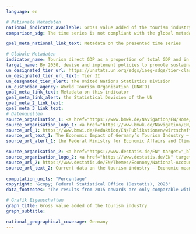 ```yaml
---
language: en    

# Nationale Metadaten    
national_indicator_available: Gross value added of the tourism industry    
comparison_sdg: The time series is not compliant with the global metadata, but provides additional information.    

goal_meta_national_link_text: Metadata on the presented time series    

# Globale Metadaten    
indicator_name: Tourism direct GDP as a proportion of total GDP and in growth rate    
target_name: By 2030, devise and implement policies to promote sustainable tourism that creates jobs and promotes local culture and products    
un_designated_tier_url: https://unstats.un.org/sdgs/iaeg-sdgs/tier-classification/    
un_designated_tier_url_text: Tier II    
un_desgnated_tier_alert: the United Nations Statistics Division    
un_custodian_agency: World Tourism Organization (UNWTO)    
goal_meta_link_text: Metadata on this indicator    
goal_meta_link_alert: the Statistical Devision of the UN    
goal_meta_2_link_text:     
goal_meta_3_link_text:         
# Datenquellen
source_organisation_1: <a href="https://www.bmwk.de/Navigation/EN/Home/home.html" target="_blank" onclick="return confirm_alert('the Federal Ministry for Economic Affairs and Climate Action','En');"> Federal Ministry for Economic Affairs and Climate Action </a>
source_organisation_logo_1: <a href="https://www.bmwk.de/Navigation/EN/Home/home.html" target="_blank" onclick="return confirm_alert('the Federal Ministry for Economic Affairs and Climate Action','En');"><img src="https://sdg-indikatoren.de/public/OrgImgEn/bmwk.png" alt="Logo bmwk" style="height:60px; width:148px"/></a>
source_url_1: https://www.bmwi.de/Redaktion/EN/Publikationen/wirtschaftsfaktor-tourismus-deutschland.html
source_url_text_1: The Economic Impact of Germany’s Tourism Industry – Key figures from a high-revenue, cross-sectoral industry (data from 2010)
source_url_alert_1: the Federal Ministry for Economic Affairs and Climate Action

source_organisation_2: <a href="https://www.destatis.de/EN" target="_blank"> Federal Statistical Office (Destatis) </a>
source_organisation_logo_2: <a href="https://www.destatis.de/EN" target="_blank"><img src="https://sdg-indikatoren.de/public/OrgImgEn/destatis.png" alt="Logo destatis" style="height:60px; width:148px"/></a>
source_url_2: https://www.destatis.de/EN/Themes/Economy/National-Accounts-Domestic-Product/Publications/Downloads-National-Accounts-Domestic-Product/current-data-tourism-industry-short-version.pdf
source_url_text_2: Current data on the tourism industry – Economic meaning and sustainability (data from 2015 onwards)
    
computation_units: "Percentage"    
copyright: '&copy; Federal Statistical Office (Destatis), 2023'    
data_footnotes: 'The results from 2015 onwards are only comparable with previous years to a limited extent. For more information see "3. Data description" in the national metadata.<br>• 2015 revised data.'    

# Grafik Eigenschaften    
graph_title: Gross value added of the tourism industry
graph_subtitle:     

national_geographical_coverage: Germany    
---
```


<span></span>